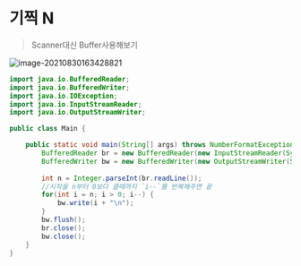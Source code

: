 # 기찍 N

> Scanner대신 Buffer사용해보기

![image-20210830163428821](C:\Users\Win10\AppData\Roaming\Typora\typora-user-images\image-20210830163428821.png)

```java
import java.io.BufferedReader;
import java.io.BufferedWriter;
import java.io.IOException;
import java.io.InputStreamReader;
import java.io.OutputStreamWriter;

public class Main {

	public static void main(String[] args) throws NumberFormatException, IOException {
		BufferedReader br = new BufferedReader(new InputStreamReader(System.in));
		BufferedWriter bw = new BufferedWriter(new OutputStreamWriter(System.out));
		
		int n = Integer.parseInt(br.readLine()); 
        //시작을 n부터 0보다 클때까지 `i--`를 반복해주면 끝
		for(int i = n; i > 0; i--) {
			bw.write(i + "\n");
		}
		bw.flush();
		br.close();
		bw.close();
	}
}
```

